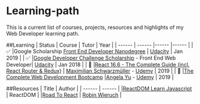 # Learning-path
This is a current list of courses, projects, resources and highlights of my Web Developer learning path.

##Learning
| Status | Course | Tutor | Year | 
| ------ | ------ |------ |------ |
| ✅ |Google Scholarship [Front End Developer Nanodegree](https://eu.udacity.com/course/front-end-web-developer-nanodegree--nd001) | [Udacity](https://eu.udacity.com/) | Jan 2019 |
| ✅ |[Google Developer Challenge Scholarship](https://www.udacity.com/google-scholarships) - Front End Web Developer| [Udacity](https://eu.udacity.com/) | Jan 2018 |
| 🔄 |[React 16.6 - The Complete Guide (incl. React Router & Redux)](https://www.udemy.com/react-the-complete-guide-incl-redux/) | [Maximilian Schwarzmüller](https://twitter.com/maxedapps) - [Udemy](https://www.udemy.com/) | 2019 |
| 🔄 |[The Complete Web Development Bootcamp](https://www.udemy.com/the-complete-web-development-bootcamp/) |[Angela Yu](https://twitter.com/yu_angela) - [Udemy](https://www.udemy.com/) | 2019 |


##Resources
| Title | Author | 
| ------ | ------ |
|[ReactDOM Learn Javascript](https://reactdom.com/javascript) | ReactDOM |
|[Road To React](https://roadtoreact.com/) | [Robin Wieruch](https://www.robinwieruch.de/) |
